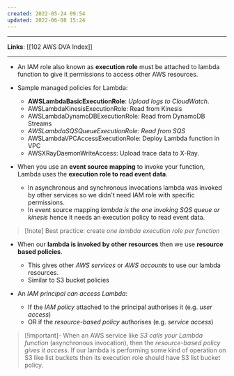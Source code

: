 ```yaml
---
created: 2022-05-24 09:54
updated: 2022-06-08 15:24
---
```

---
**Links**: [[102 AWS DVA Index]]

---
- An IAM role also known as **execution role** must be attached to lambda function to give it permissions to access other AWS resources.
- Sample managed policies for Lambda:
	- **AWSLambdaBasicExecutionRole**:  *Upload logs to CloudWatch*.
	- AWSLambdaKinesisExecutionRole: Read from Kinesis
	- AWSLambdaDynamoDBExecutionRole: Read from DynamoDB Streams
	- *AWSLambdaSQSQueueExecutionRole*: *Read from SQS*
	- AWSLambdaVPCAccessExecutionRole: Deploy Lambda function in VPC
	- AWSXRayDaemonWriteAccess: Upload trace data to X-Ray.

- When you use an **event source mapping** to invoke your function, Lambda uses the **execution role to read event data**.
	- In asynchronous and synchronous invocations lambda was invoked by other services so we didn't need IAM role with specific permissions.
	- In event source mapping *lambda is the one invoking SQS queue or kinesis* hence it needs an execution policy to read event data.

> [!note] Best practice: create *one lambda execution role per function*

- When our **lambda is invoked by other resources** then we use **resource based policies**.
	- This gives other *AWS services* or *AWS accounts* to use our lambda resources.
	- Similar to S3 bucket policies

- An *IAM principal can access Lambda*:
	- If the *lAM policy* attached to the principal authorises it (e.g. *user access*)
	- OR if the *resource-based policy* authorises (e.g. *service access*)

> [!important]- When an AWS service like *S3 calls your Lambda function* (asynchronous invocation), then the *resource-based policy gives it access*.
> If our lambda is performing some kind of operation on S3 like list buckets then its execution role should have S3 list bucket policy.